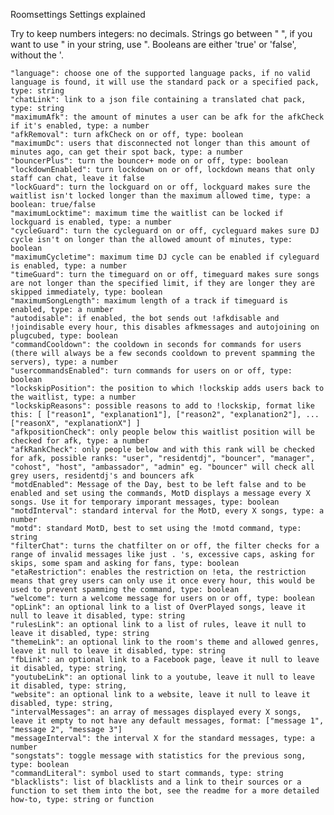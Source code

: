 Roomsettings
Settings explained

Try to keep numbers integers: no decimals. Strings go between " ", if you want to use " in your string, use \". Booleans are either 'true' or 'false', without the '.

    "language": choose one of the supported language packs, if no valid language is found, it will use the standard pack or a specified pack, type: string
    "chatLink": link to a json file containing a translated chat pack, type: string
    "maximumAfk": the amount of minutes a user can be afk for the afkCheck if it's enabled, type: a number
    "afkRemoval": turn afkCheck on or off, type: boolean
    "maximumDc": users that disconnected not longer than this amount of minutes ago, can get their spot back, type: a number
    "bouncerPlus": turn the bouncer+ mode on or off, type: boolean
    "lockdownEnabled": turn lockdown on or off, lockdown means that only staff can chat, leave it false
    "lockGuard": turn the lockguard on or off, lockguard makes sure the waitlist isn't locked longer than the maximum allowed time, type: a boolean: true/false
    "maximumLocktime": maximum time the waitlist can be locked if lockguard is enabled, type: a number
    "cycleGuard": turn the cycleguard on or off, cycleguard makes sure DJ cycle isn't on longer than the allowed amount of minutes, type: boolean
    "maximumCycletime": maximum time DJ cycle can be enabled if cyleguard is enabled, type: a number
    "timeGuard": turn the timeguard on or off, timeguard makes sure songs are not longer than the specified limit, if they are longer they are skipped immediately, type: boolean
    "maximumSongLength": maximum length of a track if timeguard is enabled, type: a number
    "autodisable": if enabled, the bot sends out !afkdisable and !joindisable every hour, this disables afkmessages and autojoining on plugcubed, type: boolean
    "commandCooldown": the cooldown in seconds for commands for users (there will always be a few seconds cooldown to prevent spamming the servers), type: a number
    "usercommandsEnabled": turn commands for users on or off, type: boolean
    "lockskipPosition": the position to which !lockskip adds users back to the waitlist, type: a number
    "lockskipReasons": possible reasons to add to !lockskip, format like this: [ ["reason1", "explanation1"], ["reason2", "explanation2"], ... ["reasonX", "explanationX"] ]
    "afkpositionCheck": only people below this waitlist position will be checked for afk, type: a number
    "afkRankCheck": only people below and with this rank will be checked for afk, possible ranks: "user", "residentdj", "bouncer", "manager", "cohost", "host", "ambassador", "admin" eg. "bouncer" will check all grey users, residentdj's and bouncers afk
    "motdEnabled": Message of the Day, best to be left false and to be enabled and set using the commands, MotD displays a message every X songs. Use it for temporary imporant messages, type: boolean
    "motdInterval": standard interval for the MotD, every X songs, type: a number
    "motd": standard MotD, best to set using the !motd command, type: string
    "filterChat": turns the chatfilter on or off, the filter checks for a range of invalid messages like just . 's, excessive caps, asking for skips, some spam and asking for fans, type: boolean
    "etaRestriction": enables the restriction on !eta, the restriction means that grey users can only use it once every hour, this would be used to prevent spamming the command, type: boolean
    "welcome": turn a welcome message for users on or off, type: boolean
    "opLink": an optional link to a list of OverPlayed songs, leave it null to leave it disabled, type: string
    "rulesLink": an optional link to a list of rules, leave it null to leave it disabled, type: string
    "themeLink": an optional link to the room's theme and allowed genres, leave it null to leave it disabled, type: string
    "fbLink": an optional link to a Facebook page, leave it null to leave it disabled, type: string,
    "youtubeLink": an optional link to a youtube, leave it null to leave it disabled, type: string,
    "website": an optional link to a website, leave it null to leave it disabled, type: string,
    "intervalMessages": an array of messages displayed every X songs, leave it empty to not have any default messages, format: ["message 1", "message 2", "message 3"]
    "messageInterval": the interval X for the standard messages, type: a number
    "songstats": toggle message with statistics for the previous song, type: boolean
    "commandLiteral": symbol used to start commands, type: string
    "blacklists": list of blacklists and a link to their sources or a function to set them into the bot, see the readme for a more detailed how-to, type: string or function
